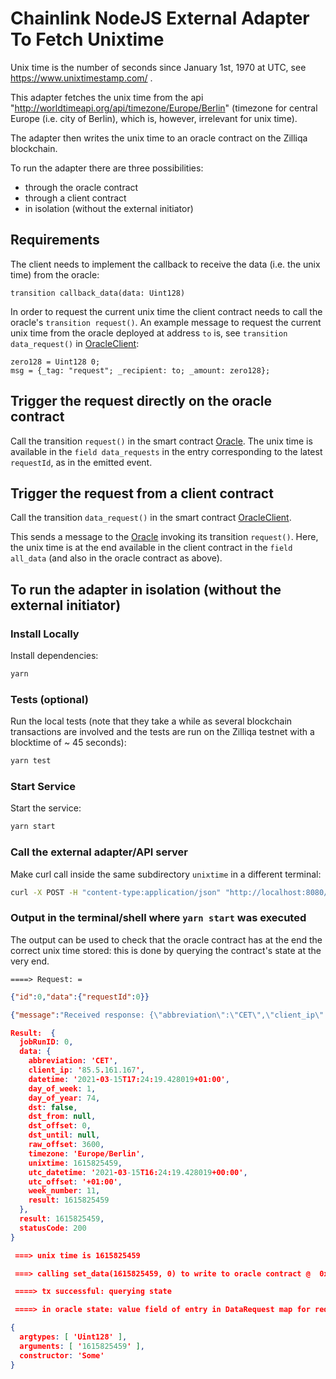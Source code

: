 # Chainlink NodeJS External Adapter To Fetch Unixtime

Unix time is the number of seconds since  January 1st, 1970 at UTC, see https://www.unixtimestamp.com/ .

This adapter fetches the unix time from the api  
"http://worldtimeapi.org/api/timezone/Europe/Berlin" (timezone for central Europe (i.e. city of Berlin), which is, however, irrelevant for unix time).

The adapter then writes the unix time to an oracle contract on the Zilliqa blockchain. 

To run the adapter there are three possibilities:
- through the oracle contract
- through a client contract
- in isolation (without the external initiator)

## Requirements
The client needs to implement the callback to receive the data (i.e. the unix time) from the oracle:
```code
transition callback_data(data: Uint128)
```
In order to request the current unix time the client contract needs to call the oracle's `transition request()`. An example message to request the current unix time from the oracle deployed at address `to` is, see 
`transition data_request()` in [OracleClient](./scilla/OracleClient.scilla):
```code
zero128 = Uint128 0;
msg = {_tag: "request"; _recipient: to; _amount: zero128};

```
## Trigger the request directly on the oracle contract
Call the transition `request()` in the smart contract [Oracle](./scilla/Oracle.scilla). The unix time is available in the `field data_requests` in the entry corresponding to the latest `requestId`, as in the emitted event.

## Trigger the request from a client contract
Call the transition `data_request()` in the smart contract [OracleClient](./scilla/OracleClient.scilla). 

This sends a message to the [Oracle](./scilla/Oracle.scilla) invoking its transition `request()`. Here, the unix time is at the end available in the client contract in the `field all_data` (and also in the oracle contract as above).


## To run the adapter in isolation (without the external initiator)

### Install Locally
Install dependencies:

```bash
yarn
```

### Tests (optional)
Run the local tests (note that they take a while as several blockchain transactions are involved and the tests are run on the Zilliqa testnet with a blocktime of ~ 45 seconds):

```bash
yarn test
```
### Start Service

Start the service:
```bash
yarn start
```

### Call the external adapter/API server

Make curl call inside the same subdirectory `unixtime` in a different terminal:
```bash
curl -X POST -H "content-type:application/json" "http://localhost:8080/" --data '{ "id": 0, "data":  { "requestId": 0} }'
```

### Output in the terminal/shell where ```yarn start``` was executed
The output can be used to check that the oracle contract has at the end the correct unix time stored: this is done by querying the contract's state at the very end.

` ====> Request: = `
```json
{"id":0,"data":{"requestId":0}}

{"message":"Received response: {\"abbreviation\":\"CET\",\"client_ip\":\"85.5.161.167\",\"datetime\":\"2021-03-15T17:24:19.428019+01:00\",\"day_of_week\":1,\"day_of_year\":74,\"dst\":false,\"dst_from\":null,\"dst_offset\":0,\"dst_until\":null,\"raw_offset\":3600,\"timezone\":\"Europe/Berlin\",\"unixtime\":1615825459,\"utc_datetime\":\"2021-03-15T16:24:19.428019+00:00\",\"utc_offset\":\"+01:00\",\"week_number\":11}","level":"info","timestamp":"2021-03-15T16:24:19.471Z"}

Result:  {
  jobRunID: 0,
  data: {
    abbreviation: 'CET',
    client_ip: '85.5.161.167',
    datetime: '2021-03-15T17:24:19.428019+01:00',
    day_of_week: 1,
    day_of_year: 74,
    dst: false,
    dst_from: null,
    dst_offset: 0,
    dst_until: null,
    raw_offset: 3600,
    timezone: 'Europe/Berlin',
    unixtime: 1615825459,
    utc_datetime: '2021-03-15T16:24:19.428019+00:00',
    utc_offset: '+01:00',
    week_number: 11,
    result: 1615825459
  },
  result: 1615825459,
  statusCode: 200
}

 ===> unix time is 1615825459

 ===> calling set_data(1615825459, 0) to write to oracle contract @  0xAA28674d160a7B74cd6b3eEdcE733AC5c01Cd26a

 ====> tx successful: querying state

 ====> in oracle state: value field of entry in DataRequest map for request with id = 0

{
  argtypes: [ 'Uint128' ],
  arguments: [ '1615825459' ],
  constructor: 'Some'
}
```
